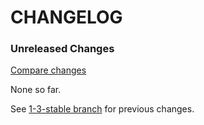 # CHANGELOG

### Unreleased Changes

[Compare changes](https://github.com/codevise/pageflow-timeline-page/compare/1-3-stable...master)

None so far.

See
[1-3-stable branch](https://github.com/codevise/pageflow-timeline-page/blob/1-3-stable/CHANGELOG.md)
for previous changes.
